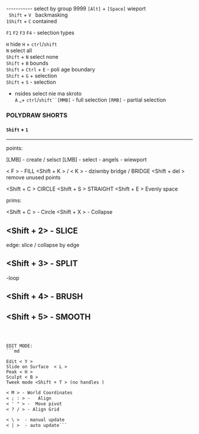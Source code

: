 
----------- select by group 9999
`[Alt]` + `[Space]`  wieport  
` Shift` + `V ` backmasking   
`1Shift` + `C` contained  


`F1` `F2` `F3` `F4` - selection types   

`H`  hide `H` + `ctrl`/`shift`  
`N` select all  
`Shift` + `N` select none  
`Shift` + `B` bounds   
`Shift` + `Ctrl` + `E` - poli age boundary  
`Shift` + `G` + selection  
`Shift` + `S` - selection  
- nsides select nie ma skroto   
` A ` _+ `ctrl`/`shift``[MMB]` - full selection `[RMB]` - partial selection   

### POLYDRAW SHORTS  


#### `Shift` + `1`
------------
points:

[LMB] - create / selsct
<Shift> [LMB] - select
<Ctrl> - angels
<Alt> - wiewport

< F > - FILL
<Shift + K > / < K > -  dziwnby bridge / BRIDGE
<Shift + del > remove unused points

<Shift + C > CIRCLE
<Shift + S > STRAIGHT
<Shift + E > Evenly space

prims:

<Shift + C > - Circle
<Shift + X > - Collapse

 
<Shift + 2> - SLICE 
------------
edge: slice / collapse by edge 

<Shift + 3> - SPLIT
------------

<Shift> -loop 

<Shift + 4> - BRUSH
------------
<Shift + 5> - SMOOTH
------------
```



EDIT MODE:
```md

Edit < Y >
Slide on Surface  < L >
Peak < H >
Sculpt < B >
Tweek mode <Shift + T > (no handles )
```


```md
< M > - World Coordinates
< ; : > -   Align
< ' " > -  Move pivot
< ? / > - Align Grid
```


```md
< \ >  - manual update
< | >  - auto update```
